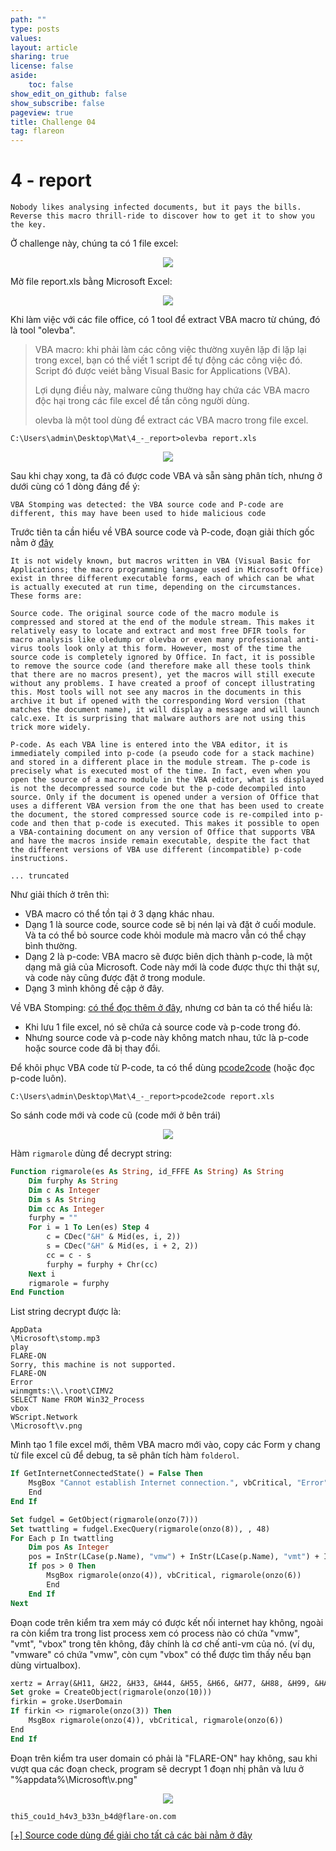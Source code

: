 ```yaml
---
path: ""
type: posts
values:
layout: article
sharing: true
license: false
aside:
    toc: false
show_edit_on_github: false
show_subscribe: false
pageview: true
title: Challenge 04
tag: flareon
---
```

# 4 - report

```
Nobody likes analysing infected documents, but it pays the bills. Reverse this macro thrill-ride to discover how to get it to show you the key.
```

Ở challenge này, chúng ta có 1 file excel:

<p align="center">
    <img src="/assets/images/flareon/4/1.png"/>
</p>

Mờ file report.xls bằng Microsoft Excel:

<p align="center">
    <img src="/assets/images/flareon/4/3.png"/>
</p>

Khi làm việc với các file office, có 1 tool để extract VBA macro từ chúng, đó là tool "olevba".

> VBA macro: khi phải làm các công việc thường xuyên lặp đi lặp lại trong excel, bạn có thể viết 1 script để tự động các công việc đó. Script đó được veiét bằng Visual Basic for Applications (VBA).
>
> Lợi dụng điều này, malware cũng thường hay chứa các VBA macro độc hại trong các file excel để tấn công người dùng.
>
> olevba là một tool dùng để extract các VBA macro trong file excel.

```
C:\Users\admin\Desktop\Mat\4_-_report>olevba report.xls
```

<p align="center">
    <img src="/assets/images/flareon/4/2.png"/>
</p>

Sau khi chạy xong, ta đã có được code VBA và sẵn sàng phân tích, nhưng ở dưới cùng có 1 dòng đáng để ý:

```
VBA Stomping was detected: the VBA source code and P-code are different, this may have been used to hide malicious code
```

Trước tiên ta cần hiểu về VBA source code và P-code, đoạn giải thích gốc nằm ở [đây](https://github.com/bontchev/pcodedmp)

```
It is not widely known, but macros written in VBA (Visual Basic for Applications; the macro programming language used in Microsoft Office) exist in three different executable forms, each of which can be what is actually executed at run time, depending on the circumstances. These forms are:

Source code. The original source code of the macro module is compressed and stored at the end of the module stream. This makes it relatively easy to locate and extract and most free DFIR tools for macro analysis like oledump or olevba or even many professional anti-virus tools look only at this form. However, most of the time the source code is completely ignored by Office. In fact, it is possible to remove the source code (and therefore make all these tools think that there are no macros present), yet the macros will still execute without any problems. I have created a proof of concept illustrating this. Most tools will not see any macros in the documents in this archive it but if opened with the corresponding Word version (that matches the document name), it will display a message and will launch calc.exe. It is surprising that malware authors are not using this trick more widely.

P-code. As each VBA line is entered into the VBA editor, it is immediately compiled into p-code (a pseudo code for a stack machine) and stored in a different place in the module stream. The p-code is precisely what is executed most of the time. In fact, even when you open the source of a macro module in the VBA editor, what is displayed is not the decompressed source code but the p-code decompiled into source. Only if the document is opened under a version of Office that uses a different VBA version from the one that has been used to create the document, the stored compressed source code is re-compiled into p-code and then that p-code is executed. This makes it possible to open a VBA-containing document on any version of Office that supports VBA and have the macros inside remain executable, despite the fact that the different versions of VBA use different (incompatible) p-code instructions.

... truncated
```

Như giải thích ở trên thì:

- VBA macro có thể tồn tại ở 3 dạng khác nhau.
- Dạng 1 là source code, source code sẽ bị nén lại và đặt ở cuối module. Và ta có thể bỏ source code khỏi module mà macro vẫn có thể chạy bình thường.
- Dạng 2 là p-code: VBA macro sẽ được biên dịch thành p-code, là một dạng mã giả của Microsoft. Code này mới là code được thực thi thật sự, và code này cũng được đặt ở trong module.
- Dạng 3 mình không đề cập ở đây.

Về VBA Stomping: [có thể đọc thêm ở đây](https://medium.com/walmartglobaltech/vba-stomping-advanced-maldoc-techniques-612c484ab278), nhưng cơ bản ta có thể hiểu là:

- Khi lưu 1 file excel, nó sẽ chứa cả source code và p-code trong đó.
- Nhưng source code và p-code này không match nhau, tức là p-code hoặc source code đã bị thay đổi.

Để khôi phục VBA code từ P-code, ta có thể dùng [pcode2code](https://pypi.org/project/pcode2code/) (hoặc đọc p-code luôn).

```
C:\Users\admin\Desktop\Mat\4_-_report>pcode2code report.xls
```

So sánh code mới và code cũ (code mới ở bên trái)

<p align="center">
    <img src="/assets/images/flareon/4/4.png"/>
</p>

Hàm `rigmarole` dùng để decrypt string:

```vb
Function rigmarole(es As String, id_FFFE As String) As String
    Dim furphy As String
    Dim c As Integer
    Dim s As String
    Dim cc As Integer
    furphy = ""
    For i = 1 To Len(es) Step 4
        c = CDec("&H" & Mid(es, i, 2))
        s = CDec("&H" & Mid(es, i + 2, 2))
        cc = c - s
        furphy = furphy + Chr(cc)
    Next i
    rigmarole = furphy
End Function
```

List string decrypt được là:

```
AppData
\Microsoft\stomp.mp3
play 
FLARE-ON
Sorry, this machine is not supported.
FLARE-ON
Error
winmgmts:\\.\root\CIMV2
SELECT Name FROM Win32_Process
vbox
WScript.Network
\Microsoft\v.png
```

Mình tạo 1 file excel mới, thêm VBA macro mới vào, copy các Form y chang từ file excel cũ để debug, ta sẽ phân tích hàm `folderol`.

```vb
If GetInternetConnectedState() = False Then
    MsgBox "Cannot establish Internet connection.", vbCritical, "Error"
    End
End If

Set fudgel = GetObject(rigmarole(onzo(7)))
Set twattling = fudgel.ExecQuery(rigmarole(onzo(8)), , 48)
For Each p In twattling
    Dim pos As Integer
    pos = InStr(LCase(p.Name), "vmw") + InStr(LCase(p.Name), "vmt") + InStr(LCase(p.Name), rigmarole(onzo(9)))
    If pos > 0 Then
        MsgBox rigmarole(onzo(4)), vbCritical, rigmarole(onzo(6))
        End
    End If
Next
```

Đoạn code trên kiểm tra xem máy có được kết nối internet hay không, ngoài ra còn kiểm tra trong list process xem có process nào có chứa "vmw", "vmt", "vbox" trong tên không, đây chính là cơ chế anti-vm của nó. (ví dụ, "vmware" có chứa "vmw",  còn cụm "vbox" có thể được tìm thấy nếu bạn dùng virtualbox).

```vb
xertz = Array(&H11, &H22, &H33, &H44, &H55, &H66, &H77, &H88, &H99, &HAA, &HBB, &HCC, &HDD, &HEE)
Set groke = CreateObject(rigmarole(onzo(10)))
firkin = groke.UserDomain
If firkin <> rigmarole(onzo(3)) Then
    MsgBox rigmarole(onzo(4)), vbCritical, rigmarole(onzo(6))
End
End If
```

Đoạn trên kiểm tra user domain có phải là "FLARE-ON" hay không, sau khi vượt qua các đoạn check, program sẽ decrypt 1 đoạn nhị phân và lưu ở "%appdata%\Microsoft\v.png"

<p align="center">
    <img src="/assets/images/flareon/4/v.png"/>
</p>

```
thi5_cou1d_h4v3_b33n_b4d@flare-on.com
```

[[+] Source code dùng để giải cho tất cả các bài nằm ở đây](/assets/images/flareon/src.zip)